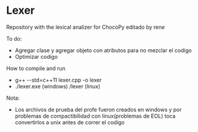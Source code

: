 # Lexer

Repository with the lexical analizer for ChocoPy
editado by rene

To do:
- Agregar clase y agregar objeto con atributos para no mezclar el codigo
- Optimizar codigo


How to compile and run

- g++ --std=c++11 lexer.cpp -o lexer
- ./lexer.exe (windows) /lexer (linux)

Nota:
- Los archivos de prueba  del profe fueron creados en windows y por problemas de compactibilidad con linux(problemas de EOL) toca convertirlos a unix antes de correr el codigo